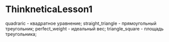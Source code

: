 # ThinkneticaLesson1
quadraric - квадратное уравнение;
straight_triangle - прямоугольный треугольник;
perfect_weight - идеальный вес;
triangle_square - площадь треугольника;
